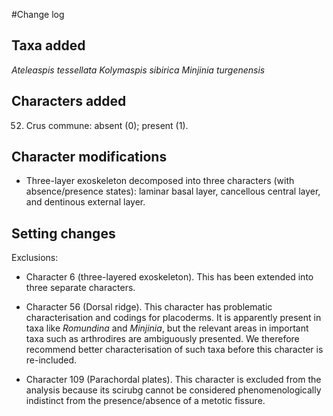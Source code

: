 #Change log

## Taxa added
*Ateleaspis tessellata*
*Kolymaspis sibirica*
*Minjinia turgenensis*

## Characters added

52. Crus commune: absent (0); present (1).

## Character modifications

- Three-layer exoskeleton decomposed into three characters (with absence/presence states): laminar basal layer, cancellous central layer, and dentinous external layer.

## Setting changes
Exclusions:
- Character 6 (three-layered exoskeleton). This has been extended into three separate characters.
- Character 56 (Dorsal ridge). This character has problematic characterisation and codings for placoderms. It is apparently present in taxa like *Romundina* and *Minjinia*, but the relevant areas in important taxa such as arthrodires are ambiguously presented. We therefore recommend better characterisation of such taxa before this character is re-included.

- Character 109 (Parachordal plates). This character is excluded from the analysis because its scirubg cannot be considered phenomenologically indistinct from the presence/absence of a metotic fissure.

